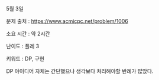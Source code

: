 5월 3일

문제 출처 : https://www.acmicpc.net/problem/1006

소요 시간 : 약 2시간

난이도 : 플레 3

키워드 : DP, 구현

DP 아이디어 자체는 간단했으나 생각보다 처리해야할 반례가 많았다.
